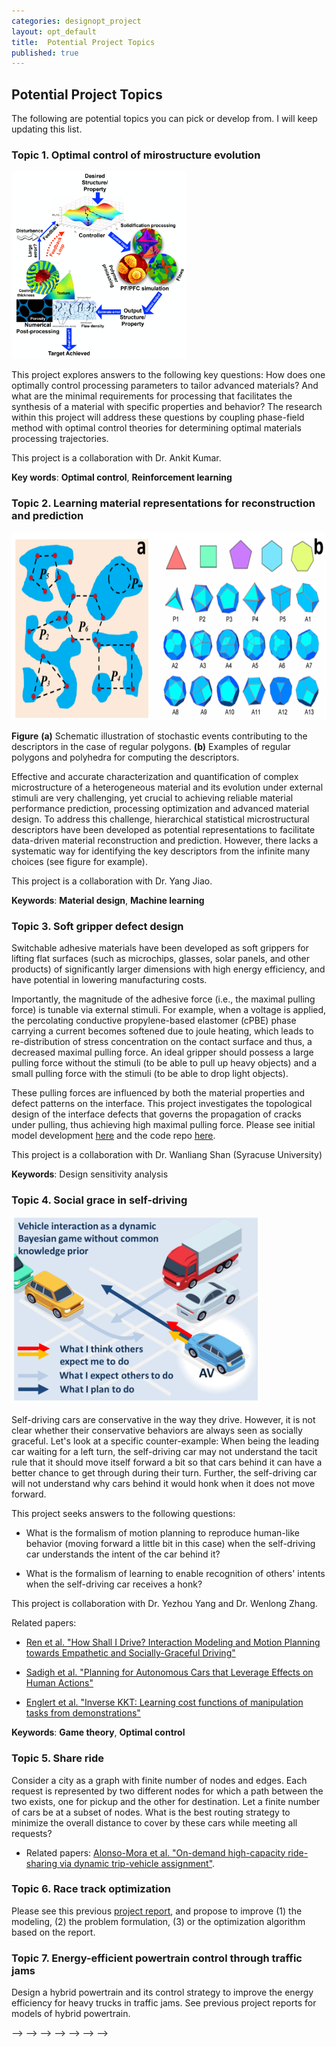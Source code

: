 ```yaml
---
categories: designopt_project
layout: opt_default
title:  Potential Project Topics
published: true
---
```


## Potential Project Topics

The following are potential topics you can pick or develop from.
I will keep updating this list.

### Topic 1. Optimal control of mirostructure evolution

<img src="/_images/desopt/kumar.png" alt="Drawing" style="height: 300px;"/>

This project explores
answers to the following key questions: How does one optimally control
processing parameters to tailor advanced materials? And what are the
minimal requirements for processing that
facilitates the synthesis of a material with specific properties and
behavior? The research within this project will address these questions
by coupling phase-field method with optimal control theories for
determining optimal materials processing trajectories.

This project is a collaboration with Dr. Ankit Kumar.

**Key words**: **Optimal control**, **Reinforcement learning**

### Topic 2. Learning material representations for reconstruction and prediction

<img src="/_images/desopt/yang.png" alt="Drawing" style="height: 300px;"/>

<a class="caption">**Figure** **(a)** Schematic illustration of
stochastic events contributing to the descriptors in the case of
regular polygons. **(b)** Examples of regular polygons
and polyhedra for computing the descriptors.
</a>

Effective and accurate characterization and quantification of complex
microstructure of a heterogeneous material and its evolution under
external stimuli are very challenging, yet crucial to achieving reliable
material performance prediction, processing optimization and advanced
material design. To address this challenge, hierarchical statistical
microstructural descriptors have been developed as potential
representations to facilitate data-driven material reconstruction
and prediction. However, there lacks a systematic way for identifying
the key descriptors from the infinite many choices
(see figure for example).

This project is a collaboration with Dr. Yang Jiao.

**Keywords**: **Material design**, **Machine learning**

### Topic 3. Soft gripper defect design

Switchable adhesive materials have been developed as soft grippers for
lifting flat surfaces (such as microchips, glasses, solar panels, and
other products) of significantly larger dimensions with high energy efficiency, and have
potential in lowering manufacturing costs.

Importantly, the magnitude of the adhesive
force (i.e., the maximal pulling force) is tunable via external stimuli. For example,
when a voltage is applied, the percolating conductive propylene-based elastomer (cPBE)
phase carrying a current becomes softened due to joule heating, which leads to
re-distribution of stress concentration on the contact surface and thus, a decreased
maximal pulling force. An ideal gripper should possess a large pulling force without the stimuli
(to be able to pull up heavy objects) and a small pulling force with the stimuli
(to be able to drop light objects).

These pulling forces are influenced by both the material properties and defect patterns on
the interface. This project investigates the topological design of the interface defects
that governs the propagation of cracks under pulling, thus achieving high maximal pulling
force. Please see initial model development
[here](http://designinformaticslab.github.io/_teaching/designopt/DefectTopology.pdf)
and the code repo [here](https://github.com/DesignInformaticsLab/fracture_network/tree/master).

This project is a collaboration with Dr. Wanliang Shan (Syracuse University)
<!--**Requirement**: Students with a background in Python programming is preferred.-->

**Keywords**: Design sensitivity analysis


### Topic 4. Social grace in self-driving

<img src="/_images/savi/nri_cover.png" alt="Drawing" style="height: 300px;"/>

Self-driving cars are conservative
   in the way they drive. However, it is not clear whether their conservative behaviors
   are always seen as socially graceful. Let's look at a specific counter-example: When being the leading car waiting for a left turn, the self-driving car may not understand the tacit
   rule that it should move itself forward a bit so that cars behind it can have a better
   chance to get through during their turn. Further, the self-driving car will not understand
   why cars behind it would honk when it does not move forward.

   This project seeks answers to the following questions:

   * What is the formalism of motion planning to reproduce human-like behavior (moving forward
   a little bit in this case) when the self-driving car understands the intent of
   the car behind it?

   * What is the formalism of learning to enable recognition of others' intents when
   the self-driving car receives a honk?

   This project is collaboration with Dr. Yezhou Yang and Dr. Wenlong Zhang.

   Related papers:

   * [Ren et al. "How Shall I Drive? Interaction Modeling and Motion Planning towards Empathetic and Socially-Graceful Driving"](https://arxiv.org/pdf/1901.10013.pdf)

   * [Sadigh et al. "Planning for Autonomous Cars that Leverage Effects on Human Actions"](https://pdfs.semanticscholar.org/baef/0a1859fc0216c89289c69da88d6dc8399fc7.pdf)

   * [Englert et al. "Inverse KKT: Learning cost functions
   of manipulation tasks from demonstrations"](http://journals.sagepub.com.ezproxy1.lib.asu.edu/doi/pdf/10.1177/0278364917745980)

   <!--**Requirement**: Students with a background in Python programming is preferred.-->

   **Keywords**: **Game theory**, **Optimal control**

<!--3. Real-time learning of material constitutive models during experiments (100%): The goal of this project-->
   <!--is to investigate the use of GPU and convolutional neural networks in accelerating the-->
   <!--process of parameter estimation for a material sample under loading. More details will be updated.-->

   <!--**Requirement**: Students with a background in Python programming is preferred.-->

   <!--**What do you learn**: GPU acceleration, TensorFlow-->

<!--4. Understanding Power Loss Due to Mechanical Antagonism (100%): Comparatively slow growth-->
   <!--in power storage and generation makes power-efficient designs desirable for legged robot-->
   <!--systems. One important cause of power losses in robotic systems is the mechanical-->
   <!--antagonism phenomenon, i.e. one or more motors being used as brakes while the others-->
   <!--exert positive energy. This project aims to develop a rigorous understanding of-->
   <!--mechanical antagonism in multiactuator robotic limbs, and investigate the problem of-->
   <!--minimizing mechanical antagonism in redundant manipulators.-->

   <!--This project will be based on a previous paper that my student wrote. The aim is to-->
   <!--improve the paper and prepare a draft for the ASME Journal of Mechanisms and Robotics.-->

   <!--**Requirement**: Background in robotics.-->

<!--### Autonomous driving-->

### Topic 5. Share ride

Consider a city as a graph with finite number of nodes and edges. Each request is represented by
two different nodes for which a path between the two exists, one for pickup and the other for destination. 
Let a finite number of cars be at a subset of nodes. What is the best routing strategy to minimize the overall 
 distance to cover by these cars while meeting all requests?

* Related papers: [Alonso-Mora et al. "On-demand high-capacity ride-sharing via dynamic trip-vehicle assignment"](http://www.pnas.org/content/early/2017/01/01/1611675114.full).

### Topic 6. Race track optimization

Please see this previous
[project report](http://designinformaticslab.github.io/_teaching/designopt/projects/2015/desopt_2015_03.pdf), and
propose to improve (1) the modeling, (2) the problem formulation, (3) or the optimization algorithm based on 
the report.

### Topic 7. Energy-efficient powertrain control through traffic jams

Design a hybrid powertrain and its control strategy to improve the energy efficiency for heavy trucks
in traffic jams. See previous project reports for models of hybrid powertrain.

<!--Policy search -->

<!--Propose a different control problem than the pole balancing demo and solve it by designing a model-based or-->
<!--model-free optimal control algorithm. You score will be based on the number of system states and -->
<!--the size of action space.-->

<!--2. Adversarial attacks on sensors (100%): Based on the pole balancing controller we developed in the class,-->
<!--design an attacking mechanism, that deteriorates the performance of the controller by disturbing -->
<!--the observation of the system states. Then design a defence mechanism for the attack.-->

<!--* Related papers: [Athalye et al. "Synthesizing Robust Adversarial Examples"](https://arxiv.org/pdf/1707.07397.pdf)-->

<!--<!--3. Desert on Mars (100%): Consider that you need to build a road on Mars from point A to B. At the moment, -->-->
<!--<!--you only have a base at A with an energy recharge station. To build the road, you will need to run a vehicle from-->-->
 <!--<!--A to B, and back to A. The destination B will take T days to reach from A, while the vehicle has a range of T/2. -->-->
 <!--<!--Therefore, it will be necessary to set up intermediate recharging stations along the road. For example, the -->-->
 <!--<!--vehicle can run for a distance of T/3 (we are equating time to distance by assuming constant speed), store T/3 -->-->
 <!--<!--at that location, and return back to A for a full recharge. Question: What is the minimal total energy expense?-->-->
 <!--<!---->-->
 <!---->
<!--### Mechanical design-->

<!--1. Bridge design (100%): Design a bridge (in 2D or 3D) that holds a certain load, and meets certain constraints on-->
<!--its overall length and weight.-->




 